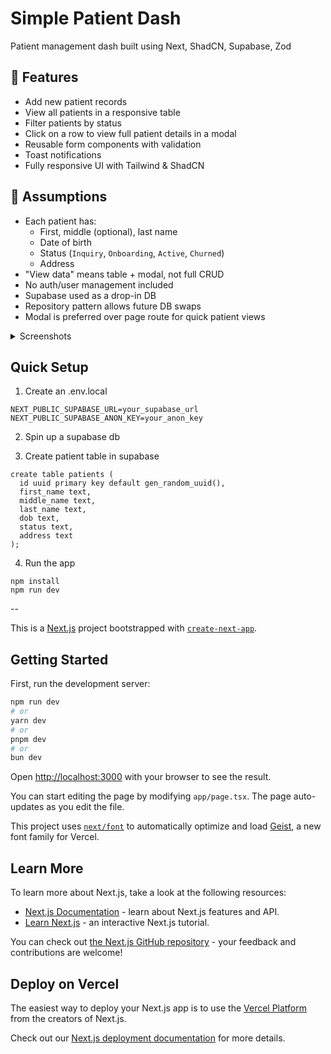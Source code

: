 # Simple Patient Dash
Patient management dash built using Next, ShadCN, Supabase, Zod

## 🚀 Features

- Add new patient records
- View all patients in a responsive table
- Filter patients by status
- Click on a row to view full patient details in a modal
- Reusable form components with validation
- Toast notifications 
- Fully responsive UI with Tailwind & ShadCN

## 🧠 Assumptions

- Each patient has:
  - First, middle (optional), last name
  - Date of birth
  - Status (`Inquiry`, `Onboarding`, `Active`, `Churned`)
  - Address
- "View data" means table + modal, not full CRUD
- No auth/user management included
- Supabase used as a drop-in DB 
- Repository pattern allows future DB swaps
- Modal is preferred over page route for quick patient views

<details>
<summary>Screenshots</summary>

<br />


![Dashboard](https://github.com/user-attachments/assets/9d7b0a0b-2ff0-483e-8134-ce5eefcbb6d8)


![Add Patient](https://github.com/user-attachments/assets/f68dfaa3-e139-4cea-9a47-22f0b8f5dbe1)


![View Patients](https://github.com/user-attachments/assets/40c367f6-9892-491e-8690-94f7e7ab80af)


![Patient Modal](https://github.com/user-attachments/assets/b879b281-9109-4bd4-b97d-38963ad1d2e9)

</details>



## Quick Setup

1. Create an .env.local
```
NEXT_PUBLIC_SUPABASE_URL=your_supabase_url
NEXT_PUBLIC_SUPABASE_ANON_KEY=your_anon_key
```

2. Spin up a supabase db 

3. Create patient table in supabase
```
create table patients (
  id uuid primary key default gen_random_uuid(),
  first_name text,
  middle_name text,
  last_name text,
  dob text,
  status text,
  address text
);
```

4. Run the app
```
npm install
npm run dev
```
--

This is a [Next.js](https://nextjs.org) project bootstrapped with [`create-next-app`](https://nextjs.org/docs/app/api-reference/cli/create-next-app).

## Getting Started

First, run the development server:

```bash
npm run dev
# or
yarn dev
# or
pnpm dev
# or
bun dev
```

Open [http://localhost:3000](http://localhost:3000) with your browser to see the result.

You can start editing the page by modifying `app/page.tsx`. The page auto-updates as you edit the file.

This project uses [`next/font`](https://nextjs.org/docs/app/building-your-application/optimizing/fonts) to automatically optimize and load [Geist](https://vercel.com/font), a new font family for Vercel.

## Learn More

To learn more about Next.js, take a look at the following resources:

- [Next.js Documentation](https://nextjs.org/docs) - learn about Next.js features and API.
- [Learn Next.js](https://nextjs.org/learn) - an interactive Next.js tutorial.

You can check out [the Next.js GitHub repository](https://github.com/vercel/next.js) - your feedback and contributions are welcome!

## Deploy on Vercel

The easiest way to deploy your Next.js app is to use the [Vercel Platform](https://vercel.com/new?utm_medium=default-template&filter=next.js&utm_source=create-next-app&utm_campaign=create-next-app-readme) from the creators of Next.js.

Check out our [Next.js deployment documentation](https://nextjs.org/docs/app/building-your-application/deploying) for more details.

